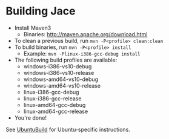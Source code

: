 # Building Jace #

  * Install Maven3
    * Binaries: http://maven.apache.org/download.html
  * To clean a previous build, run `mvn -P<profile> clean:clean`
  * To build binaries, run `mvn -P<profile> install`
    * Example: `mvn -Plinux-i386-gcc-debug install`
  * The following build profiles are available:
    * windows-i386-vs10-debug
    * windows-i386-vs10-release
    * windows-amd64-vs10-debug
    * windows-amd64-vs10-release
    * linux-i386-gcc-debug
    * linux-i386-gcc-release
    * linux-amd64-gcc-debug
    * linux-amd64-gcc-release
  * You're done!

See [UbuntuBuild](UbuntuBuild.md) for Ubuntu-specific instructions.